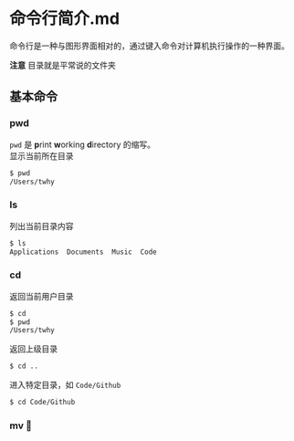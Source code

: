 # 命令行简介.md

命令行是一种与图形界面相对的，通过键入命令对计算机执行操作的一种界面。

**注意** 目录就是平常说的文件夹

## 基本命令
### pwd
`pwd` 是 **p**rint **w**orking **d**irectory 的缩写。  
显示当前所在目录
```bash
$ pwd
/Users/twhy
```

### ls
列出当前目录内容
```bash
$ ls
Applications  Documents	 Music  Code
```
### cd
返回当前用户目录
```bash
$ cd
$ pwd
/Users/twhy
```
返回上级目录
```bash
$ cd ..
```
进入特定目录，如 `Code/Github`
```bash
$ cd Code/Github
```

### mv 🎵

